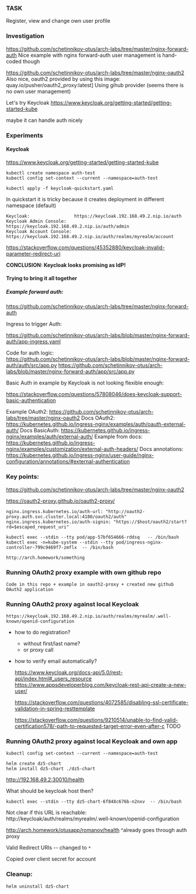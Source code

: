 ### TASK

Register, view and change own user profile

### Investigation

https://github.com/schetinnikov-otus/arch-labs/tree/master/nginx-forward-auth
Nice example with nginx forward-auth user management is hand-coded though

https://github.com/schetinnikov-otus/arch-labs/tree/master/nginx-oauth2
Also nice, oauth2 provided by using this image: 
quay.io/pusher/oauth2_proxy:latest]
Using gihub provider (seems there is no own user management)

Let's try Keycloak
https://www.keycloak.org/getting-started/getting-started-kube

maybe it can handle auth nicely

### Experiments

#### Keycloak

https://www.keycloak.org/getting-started/getting-started-kube

```
kubectl create namespace auth-test
kubectl config set-context --current --namespace=auth-test

kubectl apply -f keycloak-quickstart.yaml
```
In quickstart it is tricky because it creates deployment in different namespace (default)


```
Keycloak:                 https://keycloak.192.168.49.2.nip.io/auth
Keycloak Admin Console:   https://keycloak.192.168.49.2.nip.io/auth/admin
Keycloak Account Console: https://keycloak.192.168.49.2.nip.io/auth/realms/myrealm/account
```

https://stackoverflow.com/questions/45352880/keycloak-invalid-parameter-redirect-uri

**CONCLUSION: Keycloak looks promising as IdP!**

#### Trying to bring it all together

##### Example forward auth:

https://github.com/schetinnikov-otus/arch-labs/tree/master/nginx-forward-auth
    
Ingress to trigger Auth:
    
https://github.com/schetinnikov-otus/arch-labs/blob/master/nginx-forward-auth/app-ingress.yaml
    
Code for auth logic:    
https://github.com/schetinnikov-otus/arch-labs/blob/master/nginx-forward-auth/auth/src/app.py
https://github.com/schetinnikov-otus/arch-labs/blob/master/nginx-forward-auth/app/src/app.py

Basic Auth in example by Keycloak is not looking flexible enough:

https://stackoverflow.com/questions/57808046/does-keycloak-support-basic-authentication

Example OAuth2:
https://github.com/schetinnikov-otus/arch-labs/tree/master/nginx-oauth2
Docs OAuth2:
https://kubernetes.github.io/ingress-nginx/examples/auth/oauth-external-auth/
Docs BasicAuth:
https://kubernetes.github.io/ingress-nginx/examples/auth/external-auth/
Example from docs:
https://kubernetes.github.io/ingress-nginx/examples/customization/external-auth-headers/
Docs annotations:
https://kubernetes.github.io/ingress-nginx/user-guide/nginx-configuration/annotations/#external-authentication

### Key points:


https://github.com/schetinnikov-otus/arch-labs/tree/master/nginx-oauth2

https://oauth2-proxy.github.io/oauth2-proxy/

    nginx.ingress.kubernetes.io/auth-url: "http://oauth2-proxy.auth.svc.cluster.local:4180/oauth2/auth"
    nginx.ingress.kubernetes.io/auth-signin: "https://$host/oauth2/start?rd=$escaped_request_uri"

    kubectl exec --stdin --tty pod/app-57bf654666-rddsq   -- /bin/bash
    kubectl exec -n=kube-system --stdin --tty pod/ingress-nginx-controller-799c9469f7-zmflx  -- /bin/bash 

    http://arch.homework/something
    
### Running OAuth2 proxy example with own github repo
    
    Code in this repo + example in oauth2-proxy + created new github OAuth2 application

### Running OAuth2 proxy against local Keycloak
    
    https://keycloak.192.168.49.2.nip.io/auth/realms/myrealm/.well-known/openid-configuration

- how to do registration?
  - without first/last name?
  - or proxy call 
- how to verify email automatically?
    
    https://www.keycloak.org/docs-api/5.0/rest-api/index.html#_users_resource
    https://www.appsdeveloperblog.com/keycloak-rest-api-create-a-new-user/
    
    https://stackoverflow.com/questions/4072585/disabling-ssl-certificate-validation-in-spring-resttemplate
    
    https://stackoverflow.com/questions/9210514/unable-to-find-valid-certification578/-path-to-requested-target-error-even-after-c
    TODO
    
### Running OAuth2 proxy against local Keycloak and own app

```
kubectl config set-context --current --namespace=auth-test

helm create dz5-chart
helm install dz5-chart ./dz5-chart
```
http://192.168.49.2:30010/health

What should be keycloak host then?

```
kubectl exec --stdin --tty dz5-chart-6f848c676b-n2nxv  -- /bin/bash
```

Not clear if this URL is reachable:
http://keycloak/auth/realms/myrealm/.well-known/openid-configuration

http://arch.homework/otusapp/romanov/health
^already goes through auth proxy

Valid Redirect URIs -- changed to `*`

Copied over client secret for account

### Cleanup:

```
helm uninstall dz5-chart
```
